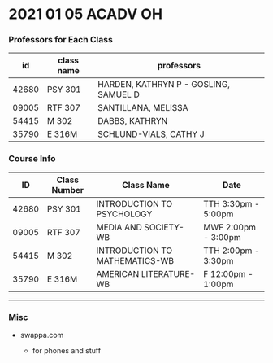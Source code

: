 <!--2021-01-05-acadv-oh-->
# 2021 01 05 ACADV OH
<!--
### Initial Questions
- [x] who are my professors
- [x] when are my classes
- [x] ~~budgeting maybe?~~
- [X] SSD letters
- [x] canvas for next semester
-->

### Professors for Each Class
id | class name | professors
--- | --- | ---
42680 | PSY 301 | HARDEN, KATHRYN P - GOSLING, SAMUEL D
09005 | RTF 307 | SANTILLANA, MELISSA
54415 | M 302 | DABBS, KATHRYN
35790 | E 316M | SCHLUND-VIALS, CATHY J

### Course Info
| ID | Class Number | Class Name | Date |
| --- | --- | --- | --- |
| 42680 | PSY 301  | INTRODUCTION TO PSYCHOLOGY | TTH  3:30pm - 5:00pm |
| 09005 | RTF 307  | MEDIA AND SOCIETY-WB | MWF  2:00pm - 3:00pm |
| 54415 | M 302  | INTRODUCTION TO MATHEMATICS-WB | TTH  2:00pm - 3:30pm |
| 35790 | E 316M | AMERICAN LITERATURE-WB | F 12:00pm - 1:00pm |

---

### Misc

- swappa.com

  - for phones and stuff
